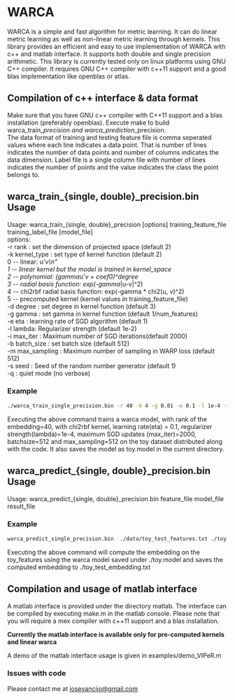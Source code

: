 # WARCA
WARCA is a simple and fast algorithm for metric learning. It can do linear metric learning as well as non-linear metric learning through kernels. This library provides an efficient and easy to use implementation of WARCA with c++ and matlab interface. It supports both double and single precision arithmetic.
This library is currently tested only on linux platforms using GNU C++ compiler. It requires GNU C++ compiler with c++11 support and a good blas implementation like openblas or atlas.

## Compilation of c++ interface & data format

Make sure that you have GNU c++ compiler with C++11 support and a blas installation (preferably openblas).  Execute make to build warca_train_*_precision and warca_prediction_*_precision.  
The data format of training and testing feature file is comma seperated values where each line indicates a data point. That is number of lines indicates the number of data points and number of columns indicates the data dimension.
Label file is a single column file with number of lines indicates the number of points and the value indicates the class the point belongs to.


## warca_train_{single, double}_precision.bin Usage

Usage: warca_train_{single, double}_precision [options] training_feature_file training_label_file [model_file]  
options:  
-r rank : set the dimension of projected space (default 2)    
-k kernel_type : set type of kernel function (default 2)    
  0 -- linear: u'*v\n"  
  1 -- linear kernel but the model is trained in kernel_space  
  2 -- polynomial: (gamma*u'*v + coef0)^degree  
  3 -- radial basis function: exp(-gamma*|u-v|^2)  
  4 -- chi2rbf radial basis function: exp(-gamma * chi2(u, v)^2)  
  5 -- precomputed kernel (kernel values in training\_feature\_file)  
-d degree : set degree in kernel function (default 3)  
-g gamma : set gamma in kernel function (default 1/num_features)  
-e eta : learning rate of SGD algorithm (default 1)  
-l lambda: Regularizer strength (default 1e-2)  
-i max_iter : Maximum number of SGD iterations(default 2000)  
-b batch_size : set batch size (default 512)  
-m max_sampling : Maximum number of sampling in WARP loss (default 512)  
-s seed : Seed of the random number generator (default 1)  
-q : quiet mode (no verbose)  

### Example

```bash
./warca_train_single_precision.bin -r 40 -k 4 -g 0.01 -e 0.1 -l 1e-4 -i 2000 -b 512 -m 512 -s 1 -q  ./data/toy_train_features.txt ./data/toy_train_labels.txt toy.model
```
Executing the above command trains a warca model, with rank of the embedding=40, with chi2rbf kernel, learning rate(eta) = 0.1, regularizer strength(lambda)=1e-4, maximum SGD updates (max_iter)=2000, batchsize=512 and max_sampling=512
on the toy dataset distributed along with the code. It also saves the model as toy.model in the current directory.


## warca_predict_{single, double}_precision.bin Usage

Usage: warca_predict_{single, double}_precision.bin feature_file model_file result_file

### Example

```bash
warca_predict_single_precision.bin  ./data/toy_test_features.txt ./toy.model ./toy_test_warca_embedding.txt
```

Executing the above command will compute the embedding on the toy_features using the warca model saved under ./toy.model and saves the computed embedding to ./toy_test_embedding.txt

## Compilation and usage of matlab interface

A matlab interface is provided under the directory matlab. The interface can be compiled by executing make.m  in the matlab console. Please note that you will require a mex compiler with c++11 support and a blas installation. 

**Currently the matlab interface is available only for pre-computed kernels  and linear warca** 

A demo of the matlab interface usage is given in examples/demo_VIPeR.m

### Issues with code
Please contact me at josevancijo@gmail.com

